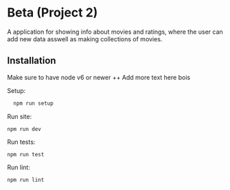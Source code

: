 # Beta (Project 2)

A application for showing info about movies and ratings, where the user can add new data asswell as making collections of movies.

## Installation

Make sure to have node v6 or newer ++
Add more text here bois

Setup:

```bash
  npm run setup
```

Run site:

    npm run dev

Run tests:

    npm run test

Run lint:

    npm run lint
